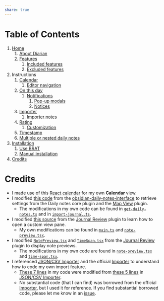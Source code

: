 ```yaml
---
share: true
---
```

# Table of Contents
1. [Home](../../../../enveloppe/Plugins%20&%20Themes/Diarian/Wiki/Home/About%20Diarian.md)
	1. [About Diarian](../../../../enveloppe/Plugins%20&%20Themes/Diarian/Wiki/Home/About%20Diarian.md)
	2. [Features](../../../../enveloppe/Plugins%20&%20Themes/Diarian/Wiki/Home/About%20Diarian.md#Features)
		1. [Included features](../../../../enveloppe/Plugins%20&%20Themes/Diarian/Wiki/Home/About%20Diarian.md#Included%20features)
		1. [Excluded features](../../../../enveloppe/Plugins%20&%20Themes/Diarian/Wiki/Home/About%20Diarian.md#Excluded%20features)
3. Instructions
	1. [Calendar](../Instructions/Calendar.md)
		1. [Editor navigation](Instructions/Calendar.md#Editor%20navigation)
	2. [On this day](../Instructions/On%20this%20day.md)
		1. [Notifications](../Instructions/On%20this%20day.md#Notifications)
			1. [Pop-up modals](../Instructions/On%20this%20day.md#Pop-up%20modals)
			2. [Notices](../Instructions/On%20this%20day.md#Notices)
	3. [Importer](../Instructions/Importer.md)
		1. [Importer notes](../Instructions/Importer.md#Importer%20notes)
	4. [Rating](../Instructions/Rating.md)
		1. [Customization](../Instructions/Rating.md#Customization)
	5. [Timestamp](../Instructions/Timestamp.md)
	6. [Multiple or nested daily notes](../Instructions/Multiple%20or%20nested%20daily%20notes.md)
4. [Installation](../Installation.md)
	1. [Use BRAT](../Installation.md#Use%20BRAT)
	2. [Manual installation](../Installation.md#Manual%20installation)
5. [Credits](../Credits.md)

# Credits
- I made use of this [React calendar](https://github.com/wojtekmaj/react-calendar#readme) for my own **Calendar** view.
- I modified [this code](https://github.com/liamcain/obsidian-daily-notes-interface/blob/123969e461b7b0927c91fe164a77da05f43aba6a/src/settings.ts#L22-L47) from the [obsidian-daily-notes-interface](https://github.com/liamcain/obsidian-daily-notes-interface) to retrieve settings from the Daily notes core plugin and the [Map View](https://obsidian.md/plugins?id=obsidian-map-view) plugin.
	- The modifications in my own code can be found in [`get-daily-notes.ts`](https://github.com/Erallie/diarian/blob/eb08ddda08fdbe91632e4a4a4e966986e2bff052/src/get-daily-notes.ts#L9-L31) and in [`import-journal.ts`](https://github.com/Erallie/diarian/blob/eb08ddda08fdbe91632e4a4a4e966986e2bff052/src/import-journal.ts#L520-L543).
- I modified [this source](https://github.com/Kageetai/obsidian-plugin-journal-review/blob/c353550c49c274bbf3cc00026feca7e8766b0e48/src/main.ts#L82-L100) from the [Journal Review](https://obsidian.md/plugins?id=journal-review) plugin to learn how to open a custom view pane.
	- My own modifications can be found in [`main.ts`](https://github.com/Erallie/diarian/blob/eb08ddda08fdbe91632e4a4a4e966986e2bff052/main.ts#L533-L569) and [`note-preview.tsx`](https://github.com/Erallie/diarian/blob/73d8512a37c18f1cbc63e0a4d37bbb771c2f7716/src/views/react-nodes/note-preview.tsx#L84-L135).
- I modified [`NotePreview.tsx`](https://github.com/Kageetai/obsidian-plugin-journal-review/blob/33a69940a5fcb5cb0eb45d34fca619f570ab5854/src/components/NotePreview.tsx) and [`TimeSpan.tsx`](https://github.com/Kageetai/obsidian-plugin-journal-review/blob/33a69940a5fcb5cb0eb45d34fca619f570ab5854/src/components/TimeSpan.tsx) from the [Journal Review](https://obsidian.md/plugins?id=journal-review) plugin to display note previews.
	- The modifications in my own code are found in [`note-preview.tsx`](https://github.com/Erallie/diarian/blob/eb08ddda08fdbe91632e4a4a4e966986e2bff052/src/views/react-nodes/note-preview.tsx) and [`time-span.tsx`](https://github.com/Erallie/diarian/blob/ab81a1afddb1f90964b1d20501ebbbf7859204bc/src/views/react-nodes/note-preview.tsx#L51-L68).
- I referenced [JSON/CSV Importer](https://obsidian.md/plugins?id=obsidian-import-json) and the official [Importer](https://obsidian.md/plugins?id=obsidian-importer) to understand how to code my own import feature.
	- [These 7 lines](https://github.com/Erallie/diarian/blob/eb08ddda08fdbe91632e4a4a4e966986e2bff052/src/import-journal.ts#L217-L223) in my code were modified from [these 5 lines](https://github.com/farling42/obsidian-import-json/blob/8a995389f0bfac485c8d3b43621aed9b546ba963/main.ts#L610-L614) in [JSON/CSV Importer](https://obsidian.md/plugins?id=obsidian-import-json).
	- No substantial code (that I can find) was borrowed from the official [Importer](https://obsidian.md/plugins?id=obsidian-importer), but I used it for reference. If you find substantial borrowed code, please let me know in an [issue](https://github.com/Erallie/diarian/issues).